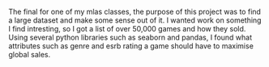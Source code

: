 The final for one of my mlas classes, the purpose of this project was to find a large dataset and make some sense out of it. I wanted work on something I find intresting, so I got a list of over 50,000 games and how they sold. Using several python libraries such as seaborn and pandas, I found what attributes such as genre and esrb rating a game should have to maximise global sales.

